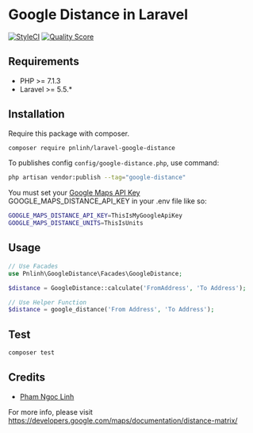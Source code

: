 # Google Distance in Laravel
[![StyleCI](https://github.styleci.io/repos/155349271/shield?branch=master)](https://github.styleci.io/repos/155349271)
[![Quality Score](https://img.shields.io/scrutinizer/quality/g/pnlinh/laravel-google-distance.svg?style=flat-square)](https://scrutinizer-ci.com/g/pnlinh/laravel-google-distance/)

## Requirements

- PHP >= 7.1.3
- Laravel >= 5.5.*

## Installation

Require this package with composer.

```bash
composer require pnlinh/laravel-google-distance
```

To publishes config `config/google-distance.php`, use command:

```bash
php artisan vendor:publish --tag="google-distance"
```

You must set your [Google Maps API Key](https://developers.google.com/maps/documentation/distance-matrix/get-api-key) GOOGLE_MAPS_DISTANCE_API_KEY in your .env file like so:

```bash
GOOGLE_MAPS_DISTANCE_API_KEY=ThisIsMyGoogleApiKey
GOOGLE_MAPS_DISTANCE_UNITS=ThisIsUnits
```

## Usage

```php
// Use Facades
use Pnlinh\GoogleDistance\Facades\GoogleDistance;

$distance = GoogleDistance::calculate('FromAddress', 'To Address');

// Use Helper Function
$distance = google_distance('From Address', 'To Address');
```

## Test

```bash
composer test
```

## Credits

- [Pham Ngoc Linh](https://github.com/pnlinh)

For more info, please visit https://developers.google.com/maps/documentation/distance-matrix/
